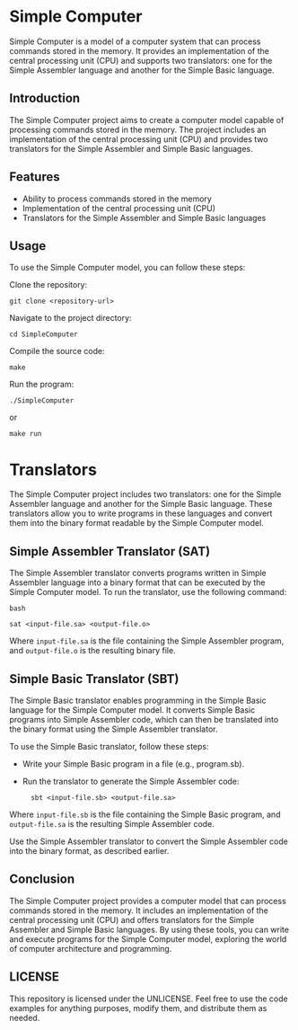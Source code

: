 # Simple Computer

Simple Computer is a model of a computer system that can process commands stored in the memory. It provides an implementation of the central processing unit (CPU) and supports two translators: one for the Simple Assembler language and another for the Simple Basic language.

## Introduction

The Simple Computer project aims to create a computer model capable of processing commands stored in the memory. The project includes an implementation of the central processing unit (CPU) and provides two translators for the Simple Assembler and Simple Basic languages.

## Features
- Ability to process commands stored in the memory
- Implementation of the central processing unit (CPU)
- Translators for the Simple Assembler and Simple Basic languages

## Usage

To use the Simple Computer model, you can follow these steps:

Clone the repository:

    git clone <repository-url>
    
Navigate to the project directory:

    cd SimpleComputer
    
Compile the source code:

    make

Run the program:

    ./SimpleComputer

or

    make run

# Translators

The Simple Computer project includes two translators:
one for the Simple Assembler language and another for the Simple Basic language. These translators allow you to write programs in these languages and convert them into the binary format readable by the Simple Computer model.

## Simple Assembler Translator (SAT)

The Simple Assembler translator converts programs written in Simple Assembler language into a binary format that can be executed by the Simple Computer model. To run the translator, use the following command:

    bash

    sat <input-file.sa> <output-file.o>

Where `input-file.sa` is the file containing the Simple Assembler program, and `output-file.o` is the resulting binary file.


## Simple Basic Translator (SBT)

The Simple Basic translator enables programming in the Simple Basic language for the Simple Computer model. It converts Simple Basic programs into Simple Assembler code, which can then be translated into the binary format using the Simple Assembler translator.

To use the Simple Basic translator, follow these steps:
- Write your Simple Basic program in a file (e.g., program.sb).
- Run the translator to generate the Simple Assembler code:
        
        sbt <input-file.sb> <output-file.sa>

Where `input-file.sb` is the file containing the Simple Basic program, and `output-file.sa` is the resulting Simple Assembler code.

Use the Simple Assembler translator to convert the Simple Assembler code into the binary format, as described earlier.

## Conclusion

The Simple Computer project provides a computer model that can process commands stored in the memory. It includes an implementation of the central processing unit (CPU) and offers translators for the Simple Assembler and Simple Basic languages. By using these tools, you can write and execute programs for the Simple Computer model, exploring the world of computer architecture and programming.

## LICENSE

This repository is licensed under the UNLICENSE. Feel free to use the code examples for anything purposes, modify them, and distribute them as needed.

